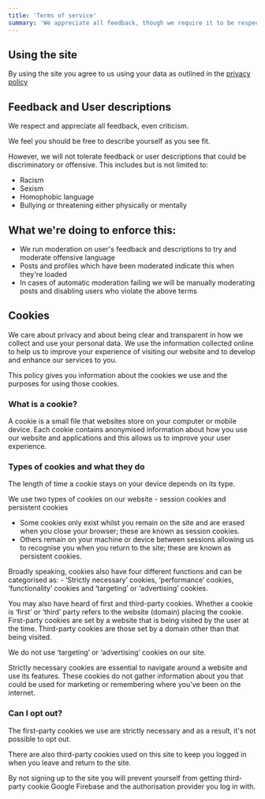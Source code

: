 ```yaml
---
title: 'Terms of service'
summary: 'We appreciate all feedback, though we require it to be respectful and in good faith.'
---
```


## Using the site

By using the site you agree to us using your data as outlined in the [privacy policy](/privacy-policy)

## Feedback and User descriptions

We respect and appreciate all feedback, even criticism.

We feel you should be free to describe yourself as you see fit.

However, we will not tolerate feedback or user descriptions that could be discriminatory or offensive.
This includes but is not limited to:

- Racism
- Sexism
- Homophobic language
- Bullying or threatening either physically or mentally

## What we're doing to enforce this:

- We run moderation on user's feedback and descriptions to try and moderate offensive language
- Posts and profiles which have been moderated indicate this when they're loaded
- In cases of automatic moderation failing we will be manually moderating posts and disabling users who violate the above terms

## Cookies

We care about privacy and about being clear and transparent in how we collect and use your personal data. We use the information collected online to help us to improve your experience of visiting our website and to develop and enhance our services to you.

This policy gives you information about the cookies we use and the purposes for using those cookies.

### What is a cookie?

A cookie is a small file that websites store on your computer or mobile device. Each cookie contains anonymised information about how you use our website and applications and this allows us to improve your user experience.

### Types of cookies and what they do

The length of time a cookie stays on your device depends on its type.

We use two types of cookies on our website - session cookies and persistent cookies

- Some cookies only exist whilst you remain on the site and are erased when you close your browser; these are known as session cookies.
- Others remain on your machine or device between sessions allowing us to recognise you when you return to the site; these are known as persistent cookies.

Broadly speaking, cookies also have four different functions and can be categorised as: -
‘Strictly necessary’ cookies, ‘performance’ cookies, ‘functionality’ cookies and ‘targeting’ or ‘advertising’ cookies.

You may also have heard of first and third-party cookies. Whether a cookie is ‘first’ or ‘third’ party refers to the website (domain) placing the cookie. First-party cookies are set by a website that is being visited by the user at the time. Third-party cookies are those set by a domain other than that being visited.

We do not use ‘targeting’ or ‘advertising’ cookies on our site.

Strictly necessary cookies are essential to navigate around a website and use its features. These cookies do not gather information about you that could be used for marketing or remembering where you've been on the internet.

### Can I opt out?

The first-party cookies we use are strictly necessary and as a result, it's not possible to opt out.

There are also third-party cookies used on this site to keep you logged in when you leave and return to the site.

By not signing up to the site you will prevent yourself from getting third-party cookie Google Firebase and the authorisation provider you log in with.
